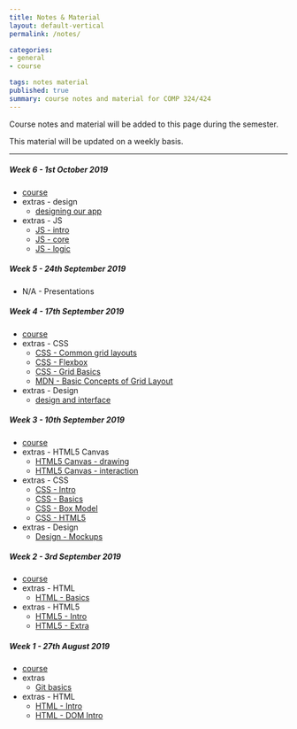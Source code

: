 ```yaml
---
title: Notes & Material
layout: default-vertical
permalink: /notes/

categories:
- general
- course

tags: notes material
published: true
summary: course notes and material for COMP 324/424
---
```


Course notes and material will be added to this page during the semester.

This material will be updated on a weekly basis.

***

<!--
##### Week 15 - 22nd April 2019
  * extras - Final Report Outline
    * [Final Report Outline](/assets/docs/extras/2019/comp424-final-report-outline-2019.pdf)

##### Week 14 - 15th April 2019
  * [course](/assets/docs/2019/spring/comp424-week14.pdf)
  * extras - Final Report Outline
    * [Final Report Outline](/assets/docs/extras/2019/comp424-final-report-outline-2019.pdf)
  * extras - JS
    * [Prototype](/assets/docs/extras/2019/js/js-prototype.pdf)
  * extras - JavaScript modules
    * [CommonJS modules](/assets/docs/extras/2019/modules/commonjs-modules.pdf)
    * [ES modules - technical](/assets/docs/extras/2019/modules/es-modules-technical.pdf)
    * [ES modules - usage](/assets/docs/extras/2019/modules/es-modules-usage.pdf)
    * [ES modules - library](/assets/docs/extras/2019/modules/es-modules-lib.pdf)
  * extras - Web development - patterns
    * [Observer pattern](/assets/docs/extras/2019/web-general/patterns/observer.pdf)
    * [Pubsub pattern](/assets/docs/extras/2019/web-general/patterns/pubsub.pdf)

##### Week 13 - 8th April 2019
  * [course](/assets/docs/2019/spring/comp424-week13.pdf)
  * extras - Heroku & MongoDB setup
    * [Heroku & MongoDB](/assets/docs/extras/2019/various/heroku-mongodb-setup.pdf)
  * extras - Node.js
    * [Node.js updating](/assets/docs/extras/2019/node/update-nodejs.pdf)
  * extras - Node.js, Express, and MongoDB
    * [Node.js and MongoDB](/assets/docs/extras/2019/node/nodejs-mongo-outline.pdf)
  * extras - Node.js API
    * [Heroku & Postman](/assets/docs/extras/2019/node-api-todos/heroku-mongo-postman.pdf)
    * [Data stores & APIs - MongoDB and native driver](/assets/docs/extras/2019/node-api-todos/mongodb-native-driver-api.pdf)
    * [Node Todos API](/assets/docs/extras/2019/node-api-todos/node-todos-api.pdf)
    * [Testing - Node Todos API](/assets/docs/extras/2019/node-api-todos/testing-todos-api.pdf)
  * extras - Node.js testing
    * [assertions](/assets/docs/extras/2019/node/testing/node-testing-assertions.pdf)
    * [mocha](/assets/docs/extras/2019/node/testing/node-testing-mocha.pdf)
    * [postman](/assets/docs/extras/2019/node/testing/node-testing-postman.pdf)
  * extras - Node.js & Web Sockets
    * [Node.js & Socket.io](/assets/docs/extras/2019/node/web-sockets/notes-nodejs-socketio.pdf)

##### Week 12 - 1st April 2019
  * [course](/assets/docs/2019/spring/comp424-week12.pdf)
  * extras - Heroku & Git setup
    * [Heroku & Git](/assets/docs/extras/2019/various/git-heroku-setup.pdf)
  * extras - Node.js and Express
    * [Node.js outline](/assets/docs/extras/2019/node/nodejs-outline.pdf)
    * [Node.js and Express](/assets/docs/extras/2019/node/nodejs-express-outline.pdf)
    * [Node.js & Express starter](/assets/docs/extras/2019/node/node-express-starter.pdf)
  * extras - JavaScript modules
    * [CommonJS modules](/assets/docs/extras/2019/modules/commonjs-modules.pdf)
    * [ES modules - technical](/assets/docs/extras/2019/modules/es-modules-technical.pdf)
    * [ES modules - usage](/assets/docs/extras/2019/modules/es-modules-usage.pdf)
    * [ES modules - library](/assets/docs/extras/2019/modules/es-modules-lib.pdf)

##### Week 11 - 25th March 2019
  * [course](/assets/docs/2019/spring/comp424-week11.pdf)
  * extras - design
	  * [design and information architecture](/assets/docs/extras/2019/design/design-information-architecture.pdf)
  * extras - JS
	  * [JS - Generators and Promises](/assets/docs/extras/2019/js/js-generators-promises.pdf)
	  * [JS - Working with the DOM](/assets/docs/extras/2019/web-general/dom/notes-js-dom.pdf)
  * extras - various
	  * [UI concept - autoscroll](/assets/docs/extras/2019/web-general/basic/notes-basic-autoscroll.pdf)

##### Week 10 - 18th March 2019
  * extras - data stores
	  * [Firebase - authentication](/assets/docs/extras/2019/data-stores/firebase/ds-firebase-auth-guide.pdf)
	  * [Firebase - setup & usage](/assets/docs/extras/2019/data-stores/firebase/ds-firebase-guide.pdf)
  * extras - various
    * [JS - Google APIs Overview](/assets/docs/extras/2019/various/google-apis-overview.pdf)
    * [JS - OAuth 2.0 with Google APIs](/assets/docs/extras/2019/various/oauth-google-api.pdf)
	* extras - Web development - general
    * [Basic geolocation](/assets/docs/extras/2019/web-general/basic/notes-basic-geolocation.pdf)
    * [Basic timestamps](/assets/docs/extras/2019/web-general/basic/notes-basic-timestamps.pdf)

##### Week 9 - 11th March 2019
  * [course](/assets/docs/2019/spring/comp424-week9.pdf)
  * extras - data stores
	  * [Firebase - authentication](/assets/docs/extras/2019/data-stores/firebase/ds-firebase-auth-guide.pdf)
	  * [Firebase - setup & usage](/assets/docs/extras/2019/data-stores/firebase/ds-firebase-guide.pdf)
  * extras - JS
    * [JS - json](/assets/docs/extras/2019/js/js-json.pdf)
  * extras - Web development - general
    * [Basic geolocation](/assets/docs/extras/2019/web-general/basic/notes-basic-geolocation.pdf)
    * [Basic timestamps](/assets/docs/extras/2019/web-general/basic/notes-basic-timestamps.pdf)
-->

##### Week 6 - 1st October 2019
  * [course](/assets/docs/2019/fall/comp424-week6.pdf)
  * extras - design
    * [designing our app](/assets/docs/extras/2019/design/design-our-app.pdf)
  * extras - JS
    * [JS - intro](/assets/docs/extras/2019/js/js-intro.pdf)
    * [JS - core](/assets/docs/extras/2019/js/js-core.pdf)
    * [JS - logic](/assets/docs/extras/2019/js/js-logic.pdf)

##### Week 5 - 24th September 2019

  * N/A - Presentations

##### Week 4 - 17th September 2019
  * [course](/assets/docs/2019/fall/comp424-week4.pdf)
  * extras - CSS
    * [CSS - Common grid layouts](/assets/docs/extras/2019/css/css-grid-common-layouts.pdf)
    * [CSS - Flexbox](/assets/docs/extras/2019/css/css-flexbox-guide.pdf)
    * [CSS - Grid Basics](/assets/docs/extras/2019/css/css-grid.pdf)
    * [MDN - Basic Concepts of Grid Layout](/assets/docs/extras/2019/css/mdn-css-grid-basics.pdf)
  * extras - Design
    * [design and interface](/assets/docs/extras/2019/design/design-interface-intro.pdf)

##### Week 3 - 10th September 2019
  * [course](/assets/docs/2019/fall/comp424-week3.pdf)
  * extras - HTML5 Canvas
	  * [HTML5 Canvas - drawing](/assets/docs/extras/2019/canvas/canvas-drawing.pdf)
	  * [HTML5 Canvas - interaction](/assets/docs/extras/2019/canvas/canvas-interaction.pdf)
  * extras - CSS
    * [CSS - Intro](/assets/docs/extras/2019/css/css-intro.pdf)
    * [CSS - Basics](/assets/docs/extras/2019/css/css-basics.pdf)
    * [CSS - Box Model](/assets/docs/extras/2019/css/css-box-model.pdf)
    * [CSS - HTML5](/assets/docs/extras/2019/css/css-html5.pdf)
  * extras - Design
    * [Design - Mockups](/assets/docs/extras/2019/design/design-mockups.pdf)

##### Week 2 - 3rd September 2019
  * [course](/assets/docs/2019/fall/comp424-week2.pdf)
  * extras - HTML
    * [HTML - Basics](/assets/docs/extras/2019/html/html-basics.pdf)
  * extras - HTML5
    * [HTML5 - Intro](/assets/docs/extras/2019/html5/html5-intro.pdf)
    * [HTML5 - Extra](/assets/docs/extras/2019/html5/html5-extra.pdf)

##### Week 1 - 27th August 2019
  * [course](/assets/docs/2019/fall/comp424-week1.pdf)
  * extras
    * [Git basics](/assets/docs/extras/git-basics.pdf)
  * extras - HTML
    * [HTML - Intro](/assets/docs/extras/2019/html/html-intro.pdf)
    * [HTML - DOM Intro](/assets/docs/extras/2019/html/html-dom-intro.pdf)